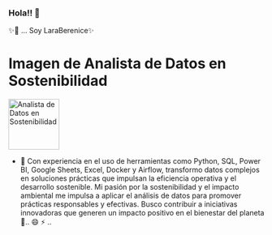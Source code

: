 ### Hola!! 👋

✨🔭 ... Soy LaraBerenice✨

<!DOCTYPE html>
<html lang="es">
<head>
    <meta charset="UTF-8">
    <meta name="viewport" content="width=device-width, initial-scale=1.0">
</head>
<body>
    <h1>Imagen de Analista de Datos en Sostenibilidad</h1>
    <img src=r"C:\Users\beren\OneDrive\Imágenes\ññ.webp" alt="Analista de Datos en Sostenibilidad" width="100">
</body>
</html>


- 🌱 Con experiencia en el uso de herramientas como Python, SQL, Power BI, Google Sheets, Excel, Docker y Airflow, transformo datos complejos en soluciones prácticas que impulsan la eficiencia operativa y el desarrollo sostenible. Mi pasión por la sostenibilidad y el impacto ambiental me impulsa a aplicar el análisis de datos para promover prácticas responsables y efectivas. Busco contribuir a iniciativas innovadoras que generen un impacto positivo en el bienestar del planeta 👯.. 😄 ⚡ ..
